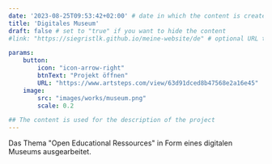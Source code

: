```yaml
---
date: '2023-08-25T09:53:42+02:00' # date in which the content is created - defaults to "today"
title: 'Digitales Museum'
draft: false # set to "true" if you want to hide the content 
#link: "https://siegristlk.github.io/meine-website/de" # optional URL to link the logo to

params:
    button:
        icon: "icon-arrow-right"
        btnText: "Projekt öffnen"
        URL: "https://www.artsteps.com/view/63d91dced8b47568e2a16e45"
    image:
        src: "images/works/museum.png"
        scale: 0.2

## The content is used for the description of the project
---
```


Das Thema "Open Educational Ressources" in Form eines digitalen Museums ausgearbeitet.